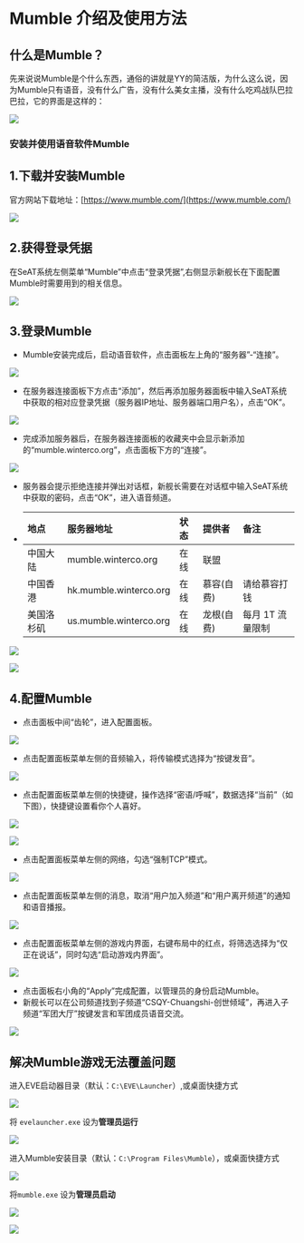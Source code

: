 # Mumble 介绍及使用方法

## 什么是Mumble？

先来说说Mumble是个什么东西，通俗的讲就是YY的简洁版，为什么这么说，因为Mumble只有语音，没有什么广告，没有什么美女主播，没有什么吃鸡战队巴拉巴拉，它的界面是这样的：

![](../../.gitbook/assets/tim-jie-tu-20191202211031.jpg)

### 安装并使用语音软件Mumble

## 1.下载并安装Mumble

官方网站下载地址：[https://www.mumble.com/](https://www.mumble.com/)

![](../../.gitbook/assets/1583816291100-daf595d07e7daa35.png)

## 2.获得登录凭据

在SeAT系统左侧菜单“Mumble”中点击“登录凭据”,右侧显示新舰长在下面配置Mumble时需要用到的相关信息。

![](../../.gitbook/assets/1583816291107-242e5c9764220f6b.png)

## 3.登录Mumble

* Mumble安装完成后，启动语音软件，点击面板左上角的“服务器”-“连接”。

![](../../.gitbook/assets/1583816291112-efc01c865c58d54f.png)

* 在服务器连接面板下方点击“添加”，然后再添加服务器面板中输入SeAT系统中获取的相对应登录凭据（服务器IP地址、服务器端口用户名），点击“OK”。

![](../../.gitbook/assets/1583816291113-2eecb67ccb85044b.png)

* 完成添加服务器后，在服务器连接面板的收藏夹中会显示新添加的“mumble.winterco.org”，点击面板下方的“连接”。

![](../../.gitbook/assets/1583816291113-42f25c06176c6002.png)

* 服务器会提示拒绝连接并弹出对话框，新舰长需要在对话框中输入SeAT系统中获取的密码，点击“OK”，进入语音频道。
* | 地点 | 服务器地址 | 状态 | 提供者 | 备注 |
  | :--- | :--- | :--- | :--- | :--- |
  | 中国大陆 | mumble.winterco.org | 在线 | 联盟 |  |
  | 中国香港 | hk.mumble.winterco.org | 在线 | 慕容\(自费\) | 请给慕容打钱 |
  | 美国洛杉矶 | us.mumble.winterco.org | 在线 | 龙根\(自费\) | 每月 1T 流量限制 |

![](../../.gitbook/assets/1583816291114-c314427178cbb2d0.png)

![](../../.gitbook/assets/1583816291114-a60f83a6de410e6b.png)

## 4.配置Mumble

* 点击面板中间“齿轮”，进入配置面板。

![](../../.gitbook/assets/1583816291117-432a2e25e13b2302.png)

* 点击配置面板菜单左侧的音频输入，将传输模式选择为“按键发音”。

![](../../.gitbook/assets/1583816291117-d43dde0701d1e6cb.png)

* 点击配置面板菜单左侧的快捷键，操作选择“密语/呼喊”，数据选择“当前”（如下图），快捷键设置看你个人喜好。

![](../../.gitbook/assets/1586594985903-057729146ba23c35.png)

![](../../.gitbook/assets/1583816291117-e3049a83e768ec14.png)

* 点击配置面板菜单左侧的网络，勾选“强制TCP”模式。

![](../../.gitbook/assets/1583816291118-e13676c4e509e258.png)

* 点击配置面板菜单左侧的消息，取消“用户加入频道”和“用户离开频道”的通知和语音播报。

![](../../.gitbook/assets/1583816291119-77784fa51f62858c.png)

* 点击配置面板菜单左侧的游戏内界面，右键布局中的红点，将筛选选择为“仅正在说话”，同时勾选“启动游戏内界面”。

![](../../.gitbook/assets/1583816291120-1674fbc4d0c2e26e.png)

* 点击面板右小角的“Apply”完成配置，以管理员的身份启动Mumble。
* 新舰长可以在公司频道找到子频道“CSQY-Chuangshi-创世倾域”，再进入子频道“军团大厅”按键发言和军团成员语音交流。

![](../../.gitbook/assets/1583816291120-5b61f99fb72bd382.png)

## 解决Mumble游戏无法覆盖问题

进入EVE启动器目录（默认：`C:\EVE\Launcher`）,或桌面快捷方式

![](../../.gitbook/assets/snipaste_2020-07-20_10-14-16.png)

将 `evelauncher.exe` 设为**管理员运行**

![](../../.gitbook/assets/snipaste_2020-07-20_10-05-21.png)

进入Mumble安装目录（默认：`C:\Program Files\Mumble`），或桌面快捷方式

![](../../.gitbook/assets/snipaste_2020-07-20_10-17-43.png)

将`mumble.exe` 设为**管理员启动**

![](../../.gitbook/assets/snipaste_2020-07-20_10-19-02.png)

![](../../.gitbook/assets/1586591749063-9e55efbc26f90bca.png)

